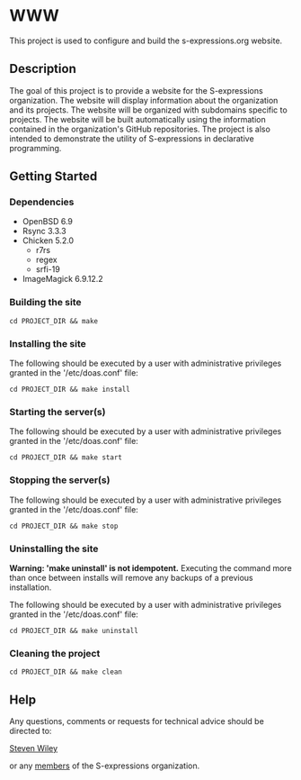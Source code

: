 # WWW

This project is used to configure and build the s-expressions.org website.

## Description

The goal of this project is to provide a website for the S-expressions organization.  The website will display information about the organization and its projects.  The website will be organized with subdomains specific to projects.  The website will be built automatically using the information contained in the organization's GitHub repositories.  The project is also intended to demonstrate the utility of S-expressions in declarative programming.

## Getting Started

### Dependencies

* OpenBSD 6.9
* Rsync 3.3.3
* Chicken 5.2.0
    * r7rs
    * regex
    * srfi-19
* ImageMagick 6.9.12.2

### Building the site
```
cd PROJECT_DIR && make
```
### Installing the site
The following should be executed by a user with administrative privileges granted in the '/etc/doas.conf' file:
```
cd PROJECT_DIR && make install
```
### Starting the server(s)
The following should be executed by a user with administrative privileges granted in the '/etc/doas.conf' file:
```
cd PROJECT_DIR && make start
```
### Stopping the server(s)
The following should be executed by a user with administrative privileges granted in the '/etc/doas.conf' file:
```
cd PROJECT_DIR && make stop
```
### Uninstalling the site
**Warning: 'make uninstall' is not idempotent.** Executing the command more than once between installs will remove any backups of a previous installation.

The following should be executed by a user with administrative privileges granted in the '/etc/doas.conf' file:
```
cd PROJECT_DIR && make uninstall
```
### Cleaning the project
```
cd PROJECT_DIR && make clean
```

## Help

Any questions, comments or requests for technical advice should be directed to:

[Steven Wiley](https://github.com/orgs/s-expressions/people/s-wiley)

or any [members](https://github.com/orgs/s-expressions/people) of the S-expressions organization.
